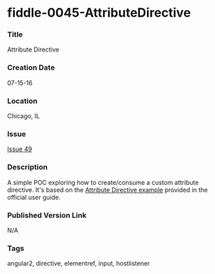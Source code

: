 fiddle-0045-AttributeDirective
======

### Title

Attribute Directive


### Creation Date

07-15-16


### Location

Chicago, IL


### Issue

[Issue 49](https://github.com/bradyhouse/house/issues/49)


### Description

A simple POC exploring how to create/consume a custom attribute directive. It's based on the
[Attribute Directive example](https://angular.io/docs/ts/latest/guide/attribute-directives.html)
provided in the official user guide.


### Published Version Link

N/A


### Tags

angular2, directive, elementref, input, hostlistener
